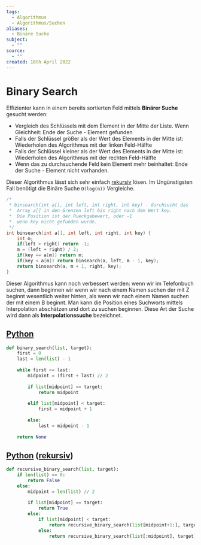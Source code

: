 ```yaml
---
tags:
  - Algorithmus
  - Algorithmus/Suchen
aliases:
  - Binäre Suche
subject:
  - ""
source:
  - ""
created: 18th April 2022
---
```


# Binary Search

Effizienter kann in einem bereits sortierten Feld mittels **Binärer Suche** gesucht werden:

- Vergleich des Schlüssels mit dem Element in der Mitte der Liste. Wenn Gleichheit: Ende der Suche - Element gefunden
- Falls der Schlüssel größer als der Wert des Elements in der Mitte ist: Wiederholen des Algorithmus mit der linken Feld-Hälfte
- Falls der Schlüssel kleiner als der Wert des Elements in der Mitte ist: Wiederholen des Algorithmus mit der rechten Feld-Hälfte
- Wenn das zu durchsuchende Feld kein Element mehr beinhaltet: Ende der Suche - Element nicht vorhanden.

Dieser Algorithmus lässt sich sehr einfach [rekursiv](Rekursion.md) lösen. Im Ungünstigsten Fall benötigt die Binäre Suche `O(log(n))` Vergleiche.

```c
/*
 * binsearch(int a[], int left, int right, int key) - durchsucht das
 *	Array a[] in den Grenzen left bis right nach dem Wert key.
 *	Die Position ist der Rueckgabewert, oder -1
 *	wenn key nicht gefunden wurde.
 */
int binsearch(int a[], int left, int right, int key) {
    int m;
    if(left > right) return -1;
    m = (left + right) / 2;
    if(key == a[m]) return m;
    if(key < a[m]) return binsearch(a, left, m - 1, key);
    return binsearch(a, m + 1, right, key);
}
```

Dieser Algorithmus kann noch verbessert werden: wenn wir im Telefonbuch suchen, dann beginnen wir wenn wir nach einem Namen suchen der mit Z beginnt wesentlich weiter hinten, als wenn wir nach einem Namen suchen der mit einem B beginnt. Man kann die Position eines Suchworts mittels Interpolation abschätzen und dort zu suchen beginnen. Diese Art der Suche wird dann als **Interpolationssuche** bezeichnet.

## [Python](../Python.md)

~~~ python
def binary_search(list, target):
	first = 0
	last = len(list) - 1
	
	while first <= last:
		midpoint = (first + last) // 2
		
		if list[midpoint] == target:
			return midpoint
			
		elif list[midpoint] < target:
			first = midpoint + 1
			
		else:
			last = midpoint - 1
	
	return None
~~~

## [Python](../Python.md) ([rekursiv](Rekursion.md))

~~~ python
def recursive_binary_search(list, target):
	if len(list) == 0:
		return False
	else:
		midpoint = len(list) // 2
		
		if list[midpoint] == target:
			return True
		else:
			if list[midpoint] < target:
				return recursive_binary_search(list[midpoint+1:], target)
			else:
				return recursive_binary_search(list[:midpoint], target)
~~~

